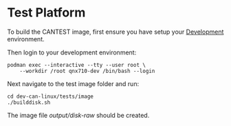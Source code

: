 # Test Platform

To build the CANTEST image, first ensure you have setup your
[Development](../../dev/) environment.

Then login to your development environment:

    podman exec --interactive --tty --user root \
        --workdir /root qnx710-dev /bin/bash --login

Next navigate to the test image folder and run:

    cd dev-can-linux/tests/image
    ./builddisk.sh

The image file _output/disk-raw_ should be created.
